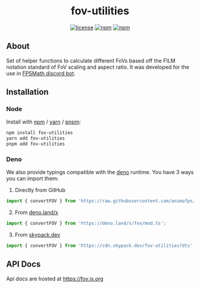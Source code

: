 <div align="center">

# fov-utilities

[![license](https://flat.badgen.net/badge/license/GPL-3.0/blue)](https://github.com/animafps/fpsmath/blob/main/license)
[![npm](https://flat.badgen.net/npm/v/fov-utilities?label=npm&icon=npm)](https://www.npmjs.com/package/fov-utilities)
[![npm](https://flat.badgen.net/npm/dt/fov-utilities?label=npm%20downloads&icon=npm)](https://www.npmjs.com/package/fov-utilities)

</div>

## About

Set of helper functions to calculate different FoVs based off the FILM notation standard of FoV scaling and aspect ratio.
It was developed for the use in [FPSMath discord bot](https://fpsmath.xyz).

## Installation

### Node

Install with [npm](https://www.npmjs.com/) / [yarn](https://yarnpkg.com) / [pnpm](https://pnpm.js.org/):

```sh
npm install fov-utilities
yarn add fov-utilities
pnpm add fov-utilities
```

### Deno

We also provide typings compatible with the [deno](https://deno.land/) runtime. You have 3 ways you can import them:

1. Directly from GitHub

```ts
import { convertFOV } from 'https://raw.githubusercontent.com/animafps/fov-utilities/main/deno/mod.ts';
```

2. From [deno.land/x](https://deno.land/x)

```ts
import { convertFOV } from 'https://deno.land/x/fov/mod.ts';
```

3. From [skypack.dev](https://www.skypack.dev/)

```ts
import { convertFOV } from 'https://cdn.skypack.dev/fov-utilities?dts';
```

## API Docs

Api docs are hosted at <https://fov.js.org>
